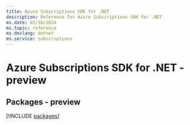 ```yaml
---
title: Azure Subscriptions SDK for .NET
description: Reference for Azure Subscriptions SDK for .NET
ms.date: 03/18/2024
ms.topic: reference
ms.devlang: dotnet
ms.service: subscriptions
---
```

# Azure Subscriptions SDK for .NET - preview
## Packages - preview
[!INCLUDE [packages](subscriptions-index.md)]